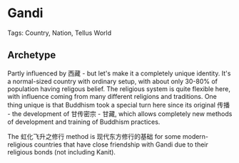 # Gandi

Tags: Country, Nation, Tellus World

## Archetype

Partly influenced by 西藏 - but let's make it a completely unique identity. It's a normal-sized country with ordinary setup, with about only 30-80% of population having religous belief. The religious system is quite flexible here, with influence coming from many different religions and traditions. One thing unique is that Buddhism took a special turn here since its original 传播 - the development of 甘传密宗 - 甘藏, which allows completely new methods of development and training of Buddhism practices. 

The 虹化飞升之修行 method is 现代东方修行的基础 for some modern-religious countries that have close friendship with Gandi due to their religious bonds (not including Kanit).